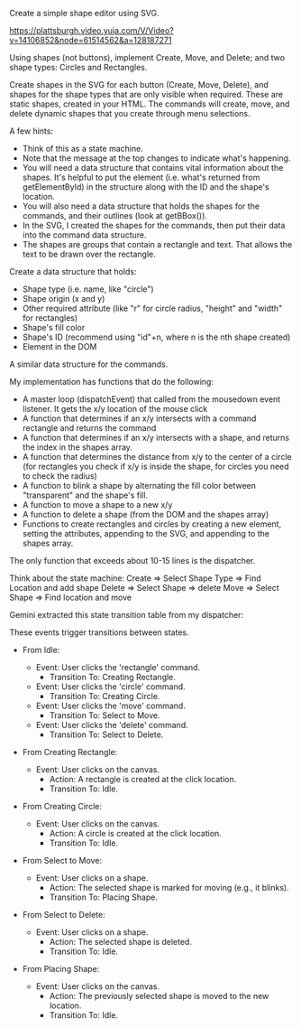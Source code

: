 Create a simple shape editor using SVG.

https://plattsburgh.video.yuja.com/V/Video?v=14106852&node=61514562&a=128187271

Using shapes (not buttons), implement Create, Move, and Delete; and two shape types: Circles and Rectangles.

Create shapes in the SVG for each button (Create, Move, Delete), and shapes for the shape types that are only visible when required. These are static shapes, created in your HTML. The commands will create, move, and delete dynamic shapes that you create through menu selections.

A few hints:
* Think of this as a state machine.
* Note that the message at the top changes to indicate what's happening.
* You will need a data structure that contains vital information about the shapes. It's helpful to put the element (i.e. what's returned from getElementById) in the structure along with the ID and the shape's location.
* You will also need a data structure that holds the shapes for the commands, and their outlines (look at getBBox()).
* In the SVG, I created the shapes for the commands, then put their data into the command data structure.
* The shapes are groups that contain a rectangle and text. That allows the text to be drawn over the rectangle.

Create a data structure that holds:
* Shape type (i.e. name, like "circle")
* Shape origin (x and y)
* Other required attribute (like "r" for circle radius, "height" and "width" for rectangles)
* Shape's fill color
* Shape's ID (recommend using "id"+n, where n is the nth shape created)
* Element in the DOM

A similar data structure for the commands.

My implementation has functions that do the following:
* A master loop (dispatchEvent) that called from the mousedown event listener. It gets the x/y location of the mouse click
* A function that determines if an x/y intersects with a command rectangle and returns the command
* A function that determines if an x/y intersects with a shape, and returns the index in the shapes array.
* A function that determines the distance from x/y to the center of a circle (for rectangles you check if x/y is inside the shape, for circles you need to check the radius)
* A function to blink a shape by alternating the fill color between "transparent" and the shape's fill.
* A function to move a shape to a new x/y
* A function to delete a shape (from the DOM and the shapes array)
* Functions to create rectangles and circles by creating a new element, setting the attributes, appending to the SVG, and appending to the shapes array.

The only function that exceeds about 10-15 lines is the dispatcher.

Think about the state machine:
Create => Select Shape Type => Find Location and add shape
Delete => Select Shape => delete
Move => Select Shape => Find location and move

Gemini extracted this state transition table from my dispatcher:

These events trigger transitions between states.

* From Idle:
  * Event: User clicks the 'rectangle' command.
    * Transition To: Creating Rectangle.
  * Event: User clicks the 'circle' command.
    * Transition To: Creating Circle.
  * Event: User clicks the 'move' command.
    * Transition To: Select to Move.
  * Event: User clicks the 'delete' command.
    * Transition To: Select to Delete.

* From Creating Rectangle:
  * Event: User clicks on the canvas.
    * Action: A rectangle is created at the click location.
    * Transition To: Idle.

* From Creating Circle:
  * Event: User clicks on the canvas.
    * Action: A circle is created at the click location.
    * Transition To: Idle.

* From Select to Move:
  * Event: User clicks on a shape.
    * Action: The selected shape is marked for moving (e.g., it blinks).
    * Transition To: Placing Shape.

* From Select to Delete:
  * Event: User clicks on a shape.
    * Action: The selected shape is deleted.
    * Transition To: Idle.

* From Placing Shape:
  * Event: User clicks on the canvas.
    * Action: The previously selected shape is moved to the new location.
    * Transition To: Idle.
